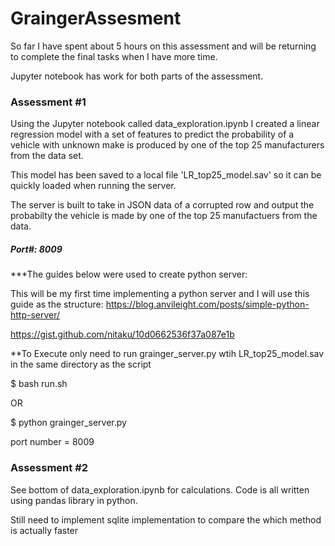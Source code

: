 # GraingerAssesment

So far I have spent about 5 hours on this assessment and will be returning to complete the final tasks when I have more time.

Jupyter notebook has work for both parts of the assessment. 

<h3> Assessment #1 </h3>
Using the Jupyter notebook called data_exploration.ipynb I created a linear regression model with a set of features to predict the probability of a vehicle with unknown make is produced by one of the top 25 manufacturers from the data set.

This model has been saved to a local file 'LR_top25_model.sav' so it can be quickly loaded when running the server.

The server is built to take in JSON data of a corrupted row and output the probabilty the vehicle is made by one of the top 25 manufactuers from the data.
<h5> Port#: 8009 </h5>
***The guides below were used to create python server:

This will be my first time implementing a python server and I will use this guide as the structure:
https://blog.anvileight.com/posts/simple-python-http-server/

https://gist.github.com/nitaku/10d0662536f37a087e1b

**To Execute only need to run grainger_server.py wtih LR_top25_model.sav in the same directory as the script

$ bash run.sh

OR

$ python grainger_server.py


port number = 8009


<h3> Assessment #2 </h3>
See bottom of data_exploration.ipynb for calculations.
Code is all written using pandas library in python.

Still need to implement sqlite implementation to compare the which method is actually faster
